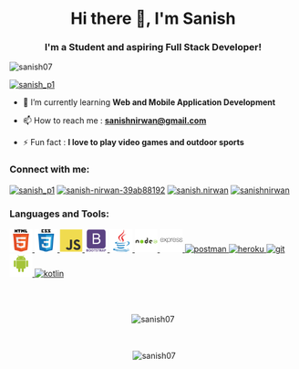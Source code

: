 <h1 align="center">Hi there 👋, I'm Sanish</h1>
<h3 align="center">I'm a Student and aspiring Full Stack Developer!</h3>

<p align="left"> <img src="https://komarev.com/ghpvc/?username=sanish07&label=Profile%20views&color=0e75b6&style=flat" alt="sanish07" /> </p>

<p align="left"> <a href="https://twitter.com/sanish_p1" target="blank"><img src="https://img.shields.io/twitter/follow/sanish_p1?logo=twitter&style=for-the-badge" alt="sanish_p1" /></a> </p>

- 🌱 I’m currently learning **Web and Mobile Application Development**

- 📫 How to reach me : **sanishnirwan@gmail.com**

- ⚡ Fun fact : **I love to play video games and outdoor sports**

<h3 align="left">Connect with me:</h3>
<p align="left">
<a href="https://twitter.com/sanish_p1" target="blank"><img align="center" src="https://raw.githubusercontent.com/rahuldkjain/github-profile-readme-generator/master/src/images/icons/Social/twitter.svg" alt="sanish_p1" height="30" width="40" /></a>
<a href="https://linkedin.com/in/sanish-nirwan-39ab88192" target="blank"><img align="center" src="https://raw.githubusercontent.com/rahuldkjain/github-profile-readme-generator/master/src/images/icons/Social/linked-in-alt.svg" alt="sanish-nirwan-39ab88192" height="30" width="40" /></a>
<a href="https://fb.com/sanish.nirwan" target="blank"><img align="center" src="https://raw.githubusercontent.com/rahuldkjain/github-profile-readme-generator/master/src/images/icons/Social/facebook.svg" alt="sanish.nirwan" height="30" width="40" /></a>
<a href="https://www.hackerrank.com/sanishnirwan" target="blank"><img align="center" src="https://raw.githubusercontent.com/rahuldkjain/github-profile-readme-generator/master/src/images/icons/Social/hackerrank.svg" alt="sanishnirwan" height="30" width="40" /></a>
</p>

<h3 align="left">Languages and Tools:</h3>
<p align="left"> 
  <a href="https://www.w3.org/html/" target="_blank" rel="noreferrer"> <img src="https://raw.githubusercontent.com/devicons/devicon/master/icons/html5/html5-original-wordmark.svg" alt="html5" width="40" height="40"/> </a> 
  <a href="https://www.w3schools.com/css/" target="_blank" rel="noreferrer"> <img src="https://raw.githubusercontent.com/devicons/devicon/master/icons/css3/css3-original-wordmark.svg" alt="css3" width="40" height="40"/> </a> 
  <a href="https://developer.mozilla.org/en-US/docs/Web/JavaScript" target="_blank" rel="noreferrer"> <img src="https://raw.githubusercontent.com/devicons/devicon/master/icons/javascript/javascript-original.svg" alt="javascript" width="40" height="40"/> </a> 
  <a href="https://getbootstrap.com" target="_blank" rel="noreferrer"> <img src="https://raw.githubusercontent.com/devicons/devicon/master/icons/bootstrap/bootstrap-plain-wordmark.svg" alt="bootstrap" width="40" height="40"/> </a> 
  <a href="https://www.java.com" target="_blank" rel="noreferrer"> <img src="https://raw.githubusercontent.com/devicons/devicon/master/icons/java/java-original.svg" alt="java" width="40" height="40"/> </a> 
  <a href="https://nodejs.org" target="_blank" rel="noreferrer"> <img src="https://raw.githubusercontent.com/devicons/devicon/master/icons/nodejs/nodejs-original-wordmark.svg" alt="nodejs" width="40" height="40"/> </a>
  <a href="https://expressjs.com" target="_blank" rel="noreferrer"> <img src="https://raw.githubusercontent.com/devicons/devicon/master/icons/express/express-original-wordmark.svg" alt="express" width="40" height="40"/> </a> 
  <a href="https://postman.com" target="_blank" rel="noreferrer"> <img src="https://www.vectorlogo.zone/logos/getpostman/getpostman-icon.svg" alt="postman" width="40" height="40"/> </a>
  <a href="https://heroku.com" target="_blank" rel="noreferrer"> <img src="https://www.vectorlogo.zone/logos/heroku/heroku-icon.svg" alt="heroku" width="40" height="40"/> </a> 
  <a href="https://git-scm.com/" target="_blank" rel="noreferrer"> <img src="https://www.vectorlogo.zone/logos/git-scm/git-scm-icon.svg" alt="git" width="40" height="40"/> </a>
  <a href="https://developer.android.com" target="_blank" rel="noreferrer"> <img src="https://raw.githubusercontent.com/devicons/devicon/master/icons/android/android-original-wordmark.svg" alt="android" width="40" height="40"/> </a> 
  <a href="https://kotlinlang.org" target="_blank" rel="noreferrer"> <img src="https://www.vectorlogo.zone/logos/kotlinlang/kotlinlang-icon.svg" alt="kotlin" width="40" height="40"/> </a> 
   </p>

<br><br>
<p align="center"><img align="center" src="https://github-readme-stats.vercel.app/api/top-langs?username=sanish07&show_icons=true&locale=en&layout=compact&theme=synthwave" alt="sanish07" /></p>
<br>
<p align="center">&nbsp;<img align="center" src="https://github-readme-stats.vercel.app/api?username=sanish07&show_icons=true&locale=en&theme=synthwave" alt="sanish07" /></p>


<!--
**Sanish07/Sanish07** is a ✨ _special_ ✨ repository because its `README.md` (this file) appears on your GitHub profile.

Here are some ideas to get you started:

- 🔭 I’m currently working on ...
- 🌱 I’m currently learning ...
- 👯 I’m looking to collaborate on ...
- 🤔 I’m looking for help with ...
- 💬 Ask me about ...
- 📫 How to reach me: ...
- 😄 Pronouns: ...
- ⚡ Fun fact: ...
-->
